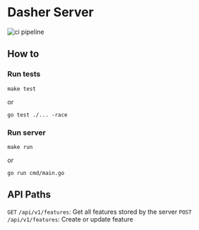 # Dasher Server

![ci pipeline](https://github.com/flohansen/dasher-server/actions/workflows/main.yml/badge.svg)

## How to

### Run tests
```
make test
```
or
```
go test ./... -race
```
### Run server
```
make run
```
or
```
go run cmd/main.go
```

## API Paths
`GET` `/api/v1/features`: Get all features stored by the server
`POST` `/api/v1/features`: Create or update feature